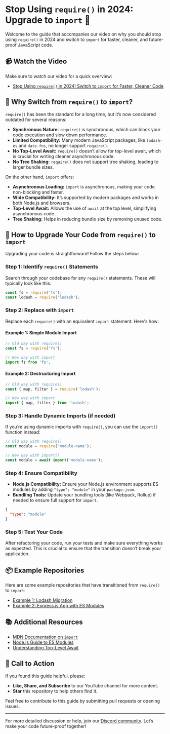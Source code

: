 
# Stop Using `require()` in 2024: Upgrade to `import` 🚀

Welcome to the guide that accompanies our video on why you should stop using `require()` in 2024 and switch to `import` for faster, cleaner, and future-proof JavaScript code.

## 📹 Watch the Video
Make sure to watch our video for a quick overview:
- [Stop Using `require()` in 2024! Switch to `import` for Faster, Cleaner Code](#link-to-video)

## 📜 Why Switch from `require()` to `import`?
`require()` has been the standard for a long time, but it’s now considered outdated for several reasons:
- **Synchronous Nature:** `require()` is synchronous, which can block your code execution and slow down performance.
- **Limited Compatibility:** Many modern JavaScript packages, like `lodash-es` and `date-fns`, no longer support `require()`.
- **No Top-Level Await:** `require()` doesn’t allow for top-level await, which is crucial for writing cleaner asynchronous code.
- **No Tree Shaking:** `require()` does not support tree shaking, leading to larger bundle sizes.

On the other hand, `import` offers:
- **Asynchronous Loading:** `import` is asynchronous, making your code non-blocking and faster.
- **Wide Compatibility:** It’s supported by modern packages and works in both Node.js and browsers.
- **Top-Level Await:** Allows the use of `await` at the top level, simplifying asynchronous code.
- **Tree Shaking:** Helps in reducing bundle size by removing unused code.

## 🚀 How to Upgrade Your Code from `require()` to `import`
Upgrading your code is straightforward! Follow the steps below:

### Step 1: Identify `require()` Statements
Search through your codebase for any `require()` statements. These will typically look like this:

```javascript
const fs = require('fs');
const lodash = require('lodash');
```

### Step 2: Replace with `import`
Replace each `require()` with an equivalent `import` statement. Here's how:

#### Example 1: Simple Module Import
```javascript
// Old way with require()
const fs = require('fs');

// New way with import
import fs from 'fs';
```

#### Example 2: Destructuring Import
```javascript
// Old way with require()
const { map, filter } = require('lodash');

// New way with import
import { map, filter } from 'lodash';
```

### Step 3: Handle Dynamic Imports (if needed)
If you’re using dynamic imports with `require()`, you can use the `import()` function instead:

```javascript
// Old way with require()
const module = require('module-name');

// New way with import()
const module = await import('module-name');
```

### Step 4: Ensure Compatibility
- **Node.js Compatibility:** Ensure your Node.js environment supports ES modules by adding `"type": "module"` in your `package.json`.
- **Bundling Tools:** Update your bundling tools (like Webpack, Rollup) if needed to ensure full support for `import`.

```json
{
  "type": "module"
}
```

### Step 5: Test Your Code
After refactoring your code, run your tests and make sure everything works as expected. This is crucial to ensure that the transition doesn’t break your application.

## 📦 Example Repositories
Here are some example repositories that have transitioned from `require()` to `import`:
- [Example 1: Lodash Migration](#link-to-example-repo-1)
- [Example 2: Express.js App with ES Modules](#link-to-example-repo-2)

## 📚 Additional Resources
- [MDN Documentation on `import`](https://developer.mozilla.org/en-US/docs/Web/JavaScript/Reference/Statements/import)
- [Node.js Guide to ES Modules](https://nodejs.org/docs/latest-v14.x/api/esm.html)
- [Understanding Top-Level Await](https://v8.dev/features/top-level-await)

## 🎯 Call to Action
If you found this guide helpful, please:
- **Like, Share, and Subscribe** to our YouTube channel for more content.
- **Star** this repository to help others find it.

Feel free to contribute to this guide by submitting pull requests or opening issues.

---

For more detailed discussion or help, join our [Discord community](#link-to-discord). Let’s make your code future-proof together!

